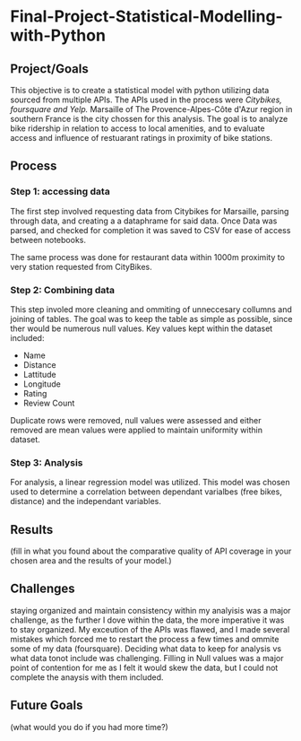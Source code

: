 # Final-Project-Statistical-Modelling-with-Python

## Project/Goals
This objective is to create a statistical model with python utilizing data sourced from multiple APIs. The APIs used in the process were *Citybikes, foursquare and Yelp.* Marsaille of The Provence-Alpes-Côte d'Azur region in southern France is the city chossen for this analysis.
The goal is to analyze bike ridership in relation to access to local amenities, and to evaluate access and influence of restuarant ratings in proximity of bike stations.

## Process
### Step 1: accessing data
The first step involved requesting data from Citybikes for Marsaille, parsing through data, and creating a a dataphrame for said data. Once Data was parsed, and checked for completion it was saved to CSV for ease of access between notebooks. 

The same process was done for restaurant data within 1000m proximity to very station requested from CityBikes.

### Step 2: Combining data
This step involed more cleaning and ommiting of unneccesary collumns and joining of tables. The goal was to keep the table as simple as possible, since ther would be numerous null values. 
Key values kept within the dataset included:
- Name
- Distance
- Lattitude
- Longitude
- Rating
- Review Count

Duplicate rows were removed, null values were assessed and either removed are mean values were applied to maintain uniformity within dataset.

### Step 3: Analysis
For analysis, a linear regression model was utilized. This model was chosen used to determine a correlation between dependant varialbes (free bikes, distance) and the independant variables. 

## Results
(fill in what you found about the comparative quality of API coverage in your chosen area and the results of your model.)

## Challenges 
staying organized and maintain consistency within my analyisis was a major challenge, as the further I dove within the data, the more imperative it was to stay organized. My exceution of the APIs was flawed, and I made several mistakes which forced me to restart the process a few times and ommite some of my data (foursquare). 
Deciding what data to keep for analysis vs what data tonot include was challenging. Filling in Null values was a major point of contention for me as I felt it would skew the data, but I could not complete the anaysis with them included.

## Future Goals
(what would you do if you had more time?)
